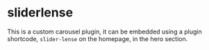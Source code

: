 # sliderlense
This is a custom carousel plugin, it can be embedded using a plugin shortcode, <code>slider-lense</code> on the homepage, in the hero section.
